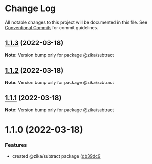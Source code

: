 # Change Log

All notable changes to this project will be documented in this file.
See [Conventional Commits](https://conventionalcommits.org) for commit guidelines.

## [1.1.3](https://github.com/mandyHellz/poc-monorepo/compare/@zika/subtract@1.1.2...@zika/subtract@1.1.3) (2022-03-18)

**Note:** Version bump only for package @zika/subtract





## [1.1.2](https://github.com/mandyHellz/poc-monorepo/compare/@zika/subtract@1.1.1...@zika/subtract@1.1.2) (2022-03-18)

**Note:** Version bump only for package @zika/subtract





## [1.1.1](https://github.com/mandyHellz/poc-monorepo/compare/@zika/subtract@1.1.0...@zika/subtract@1.1.1) (2022-03-18)

**Note:** Version bump only for package @zika/subtract





# 1.1.0 (2022-03-18)


### Features

* created @zika/subtract package ([db39dc9](https://github.com/mandyHellz/poc-monorepo/commit/db39dc956cb851a84705d1d64117ff54dd1bdaea))
